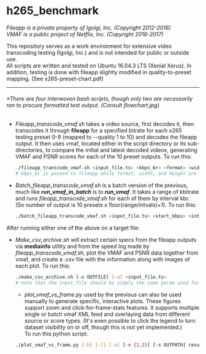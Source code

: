 # h265_benchmark
_Fileapp is a private property of Igolgi, Inc. (Copyright 2012-2016)_  
_VMAF is a public project of Netflix, Inc. (Copyright 2016-2017)_

This repository serves as a work environment for extensive video transcoding testing (Igolgi, Inc.) and is not intended for public or outside use.  
All scripts are written and tested on Ubuntu 16.04.3 LTS (Xenial Xerus).
In addition, testing is done with fileapp slightly modified in quality-to-preset mapping. (See x265-preset-chart.pdf)

---

###### \*There are four interwoven bash scripts, though only two are necessarily ran to procure formatted test output. (Consult flowchart.jpg)

- *Fileapp_transcode_vmaf.sh* takes a video source, first decodes it, then transcodes it through **fileapp** for a specified bitrate for each x265 testing preset 0-9 (mapped to --quality 1 to 10) and decodes the fileapp output. It then uses vmaf, located either in the script directory or its sub-directories, to compare the initial and latest decoded videos, generating VMAF and PSNR scores for each of the 10 preset outputs. 
To run this:
   ```bash
   ./fileapp_transcode_vmaf.sh <input_file.ts> <kbps_br> <format> <width> <height>
   # kbps_br is passed to fileapp while format, width, and height are vmaf required parameters
   ```

- *Batch_fileapp_transcode_vmaf.sh* is a batch version of the previous, much like **_run_vmaf_in_batch_** is to **_run_vmaf_**. It takes a range of kbitrate and runs *fileapp_transcode_vmaf.sh* for each of them by interval kbr. (So number of output is 10 presets x floor(range/intvals)+1). To run this:
   ```bash
   ./batch_fileapp_transcode_vmaf.sh <input_file.ts> <start_kbps> <intvals> <end_kbps> <format> <width> <height>
   ```

After running either one of the above on a target file:

- *Make_csv_archive.sh* will extract certain specs from the fileapp outputs via **mediainfo** utility and from the speed log made by *fileapp_transcode_vmaf.sh*, plot the VMAF and PSNR data together from vmaf, and create a .csv file with the information along with images of each plot. To run this:
   ```bash
   ./make_csv_archive.sh [-o OUTFILE] [-a] <input_file.ts>
   # note that the input_file should be simply the same param used for the first script
   ```
   - *plot_vmaf_vs_frame.py* used by the previous can also be used manually to generate specific, interactive plots. These figures support zoom and click-for-frame-stats features. It supports multiple single or batch vmaf XML feed and overlaying data from different source or score types. (It's even possible to click the legend to turn dataset visibility on or off, though this is not yet implemented.)  
   To run this python script:
   ```bash
   ./plot_vmaf_vs_frame.py [-h] [-l] [-o] [-v {1,2}] [-s OUTPATH] result.xml [result.xml ...]
   ```

